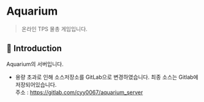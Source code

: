 Aquarium
=============
> 온라인 TPS 물총 게임입니다.

📝 Introduction
------------
Aquarium의 서버입니다.     
  
* 용량 초과로 인해 소스저장소를 GitLab으로 변경하였습니다. 최종 소스는 Gitlab에 저장되어있습니다.  
주소 : https://gitlab.com/cyy0067/aquarium_server  
